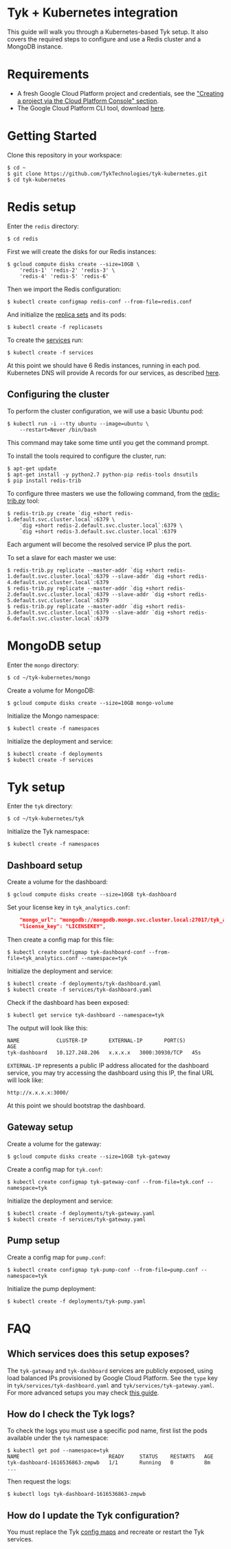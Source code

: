 # Tyk + Kubernetes integration

This guide will walk you through a Kubernetes-based Tyk setup. It also covers the required steps to configure and use a Redis cluster and a MongoDB instance.

# Requirements

- A fresh Google Cloud Platform project and credentials, see the ["Creating a project via the Cloud Platform Console" section](https://cloud.google.com/resource-manager/docs/creating-project).
- The Google Cloud Platform CLI tool, download [here](https://cloud.google.com/sdk/).

# Getting Started

Clone this repository in your workspace:

```
$ cd ~
$ git clone https://github.com/TykTechnologies/tyk-kubernetes.git
$ cd tyk-kubernetes
```

# Redis setup

Enter the `redis` directory:

```
$ cd redis
```

First we will create the disks for our Redis instances:

```
$ gcloud compute disks create --size=10GB \
    'redis-1' 'redis-2' 'redis-3' \
    'redis-4' 'redis-5' 'redis-6'
```

Then we import the Redis configuration:

```
$ kubectl create configmap redis-conf --from-file=redis.conf
```

And initialize the [replica sets](http://kubernetes.io/docs/user-guide/replicasets/) and its pods:

```
$ kubectl create -f replicasets
```

To create the [services](http://kubernetes.io/docs/user-guide/services/) run:

```
$ kubectl create -f services
```

At this point we should have 6 Redis instances, running in each pod. Kubernetes DNS will provide A records for our services, as described [here](http://kubernetes.io/docs/admin/dns/).

## Configuring the cluster

To perform the cluster configuration, we will use a basic Ubuntu pod:

```
$ kubectl run -i --tty ubuntu --image=ubuntu \
    --restart=Never /bin/bash
```

This command may take some time until you get the command prompt.

To install the tools required to configure the cluster, run:

```
$ apt-get update
$ apt-get install -y python2.7 python-pip redis-tools dnsutils
$ pip install redis-trib
```

To configure three masters we use the following command, from the [redis-trib.py](https://github.com/HunanTV/redis-trib.py) tool:

```
$ redis-trib.py create `dig +short redis-1.default.svc.cluster.local`:6379 \
    `dig +short redis-2.default.svc.cluster.local`:6379 \
    `dig +short redis-3.default.svc.cluster.local`:6379
```

Each argument will become the resolved service IP plus the port.

To set a slave for each master we use:

```
$ redis-trib.py replicate --master-addr `dig +short redis-1.default.svc.cluster.local`:6379 --slave-addr `dig +short redis-4.default.svc.cluster.local`:6379
$ redis-trib.py replicate --master-addr `dig +short redis-2.default.svc.cluster.local`:6379 --slave-addr `dig +short redis-5.default.svc.cluster.local`:6379
$ redis-trib.py replicate --master-addr `dig +short redis-3.default.svc.cluster.local`:6379 --slave-addr `dig +short redis-6.default.svc.cluster.local`:6379
```

# MongoDB setup

Enter the `mongo` directory:

```
$ cd ~/tyk-kubernetes/mongo
```

Create a volume for MongoDB:

```
$ gcloud compute disks create --size=10GB mongo-volume
```

Initialize the Mongo namespace:

```
$ kubectl create -f namespaces
```

Initialize the deployment and service:

```
$ kubectl create -f deployments
$ kubectl create -f services
```

# Tyk setup

Enter the `tyk` directory:

```
$ cd ~/tyk-kubernetes/tyk
```

Initialize the Tyk namespace:

```
$ kubectl create -f namespaces
```

## Dashboard setup

Create a volume for the dashboard:

```
$ gcloud compute disks create --size=10GB tyk-dashboard
```

Set your license key in `tyk_analytics.conf`:

```json
    "mongo_url": "mongodb://mongodb.mongo.svc.cluster.local:27017/tyk_analytics",
    "license_key": "LICENSEKEY",
```

Then create a config map for this file:

```
$ kubectl create configmap tyk-dashboard-conf --from-file=tyk_analytics.conf --namespace=tyk
```

Initialize the deployment and service:

```
$ kubectl create -f deployments/tyk-dashboard.yaml
$ kubectl create -f services/tyk-dashboard.yaml
```

Check if the dashboard has been exposed:

```
$ kubectl get service tyk-dashboard --namespace=tyk
```

The output will look like this:

```
NAME            CLUSTER-IP       EXTERNAL-IP       PORT(S)          AGE
tyk-dashboard   10.127.248.206   x.x.x.x   3000:30930/TCP   45s
```

`EXTERNAL-IP` represents a public IP address allocated for the dashboard service, you may try accessing the dashboard using this IP, the final URL will look like: 

```
http://x.x.x.x:3000/
```

At this point we should bootstrap the dashboard.

## Gateway setup

Create a volume for the gateway:

```
$ gcloud compute disks create --size=10GB tyk-gateway
```

Create a config map for `tyk.conf`:

```
$ kubectl create configmap tyk-gateway-conf --from-file=tyk.conf --namespace=tyk
```

Initialize the deployment and service:

```
$ kubectl create -f deployments/tyk-gateway.yaml
$ kubectl create -f services/tyk-gateway.yaml
```

## Pump setup

Create a config map for `pump.conf`:

```
$ kubectl create configmap tyk-pump-conf --from-file=pump.conf --namespace=tyk
```
Initialize the pump deployment:

```
$ kubectl create -f deployments/tyk-pump.yaml
```

# FAQ

## Which services does this setup exposes?

The `tyk-gateway` and `tyk-dashboard` services are publicly exposed, using load balanced IPs provisioned by Google Cloud Platform. See the `type` key in `tyk/services/tyk-dashboard.yaml` and `tyk/services/tyk-gateway.yaml`. For more advanced setups you may check [this guide](https://cloud.google.com/container-engine/docs/tutorials/http-balancer).

## How do I check the Tyk logs?

To check the logs you must use a specific pod name, first list the pods available under the `tyk` namespace:

```
$ kubectl get pod --namespace=tyk
NAME                             READY     STATUS    RESTARTS   AGE
tyk-dashboard-1616536863-zmpwb   1/1       Running   0          8m
...
```

Then request the logs:

```
$ kubectl logs tyk-dashboard-1616536863-zmpwb
```

## How do I update the Tyk configuration?

You must replace the Tyk [config maps](http://kubernetes.io/docs/user-guide/configmap/) and recreate or restart the Tyk services.